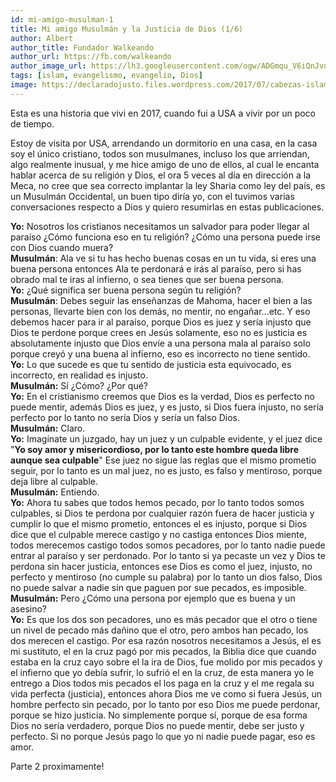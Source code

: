 ```yaml
---
id: mi-amigo-musulman-1
title: Mi amigo Musulmán y la Justicia de Dios (1/6)
author: Albert
author_title: Fundador Walkeando
author_url: https://fb.com/walkeando
author_image_url: https://lh3.googleusercontent.com/ogw/ADGmqu_V6iQnJvuIOUFQJ8ebZQW6vvBd8lk0fipmF92Z
tags: [islam, evangelismo, evangelio, Dios]
image: https://declaradojusto.files.wordpress.com/2017/07/cabezas-islam-y-cristianismo.jpg
---
```


Esta es una historia que vivi en 2017, cuando fui a USA a vivir por un poco de tiempo.

Estoy de visita por USA, arrendando un dormitorio en una casa, en la casa soy el único cristiano, todos son musulmanes, incluso los que arriendan, algo realmente inusual, y me hice amigo de uno de ellos, al cual le encanta hablar acerca de su religión y Dios, el ora 5 veces al día en dirección a la Meca, no cree que sea correcto implantar la ley Sharia como ley del país, es un Musulmán Occidental, un buen tipo diría yo, con el tuvimos varias conversaciones respecto a Dios y quiero resumirlas en estas publicaciones.

**Yo:** Nosotros los cristianos necesitamos un salvador para poder llegar al paraíso ¿Cómo funciona eso en tu religión? ¿Cómo una persona puede irse con Dios cuando muera?  
**Musulmán**: Ala ve si tu has hecho buenas cosas en un tu vida, si eres una buena persona entonces Ala te perdonará e irás al paraíso, pero si has obrado mal te iras al infierno, o sea tienes que ser buena persona.  
**Yo:** ¿Qué significa ser buena persona según tu religión?  
**Musulmán**: Debes seguir las enseñanzas de Mahoma, hacer el bien a las personas, llevarte bien con los demás, no mentir, no engañar...etc. Y eso debemos hacer para ir al paraíso, porque Dios es juez y sería injusto que Dios te perdone porque crees en Jesús solamente, eso no es justicia es absolutamente injusto que Dios envíe a una persona mala al paraíso solo porque creyó y una buena al infierno, eso es incorrecto no tiene sentido.  
**Yo:** Lo que sucede es que tu sentido de justicia esta equivocado, es incorrecto, en realidad es injusto.  
**Musulmán:** Sí ¿Cómo? ¿Por qué?  
**Yo:** En el cristianismo creemos que Dios es la verdad, Dios es perfecto no puede mentir, además Dios es juez, y es justo, si Dios fuera injusto, no sería perfecto por lo tanto no sería Dios y sería un falso Dios.  
**Musulmán:** Claro.  
**Yo:** Imagínate un juzgado, hay un juez y un culpable evidente, y el juez dice "**Yo soy amor y misericordioso, por lo tanto este hombre queda libre aunque sea culpable**" Ese juez no sigue las reglas que el mismo prometio seguir, por lo tanto es un mal juez, no es justo, es falso y mentiroso, porque deja libre al culpable.  
**Musulmán:** Entiendo.  
**Yo:** Ahora tu sabes que todos hemos pecado, por lo tanto todos somos culpables, si Dios te perdona por cualquier razón fuera de hacer justicia y cumplir lo que el mismo prometio, entonces el es injusto, porque si Dios dice que el culpable merece castigo y no castiga entonces Dios miente, todos merecemos castigo todos somos pecadores, por lo tanto nadie puede entrar al paraíso y ser perdonado. Por lo tanto si ya pecaste un vez y Dios te perdona sin hacer justicia, entonces ese Dios es como el juez, injusto, no perfecto y mentiroso (no cumple su palabra) por lo tanto un dios falso, Dios no puede salvar a nadie sin que paguen por sue pecados, es imposible.  
**Musulmán:** Pero ¿Cómo una persona por ejemplo que es buena y un asesino?  
**Yo:** Es que los dos son pecadores, uno es más pecador que el otro o tiene un nivel de pecado más dañino que el otro, pero ambos han pecado, los dos merecen el castigo. Por esa razón nosotros necesitamos a Jesús, el es mi sustituto, el en la cruz pagó por mis pecados, la Biblia dice que cuando estaba en la cruz cayo sobre el la ira de Dios, fue molido por mis pecados y el infierno que yo debía sufrir, lo sufrió el en la cruz, de esta manera yo le entrego a Dios todos mis pecados el los paga en la cruz y el me regala su vida perfecta (justicia), entonces ahora Dios me ve como si fuera Jesús, un hombre perfecto sin pecado, por lo tanto por eso Dios me puede perdonar, porque se hizo justicia. No simplemente porque sí, porque de esa forma Dios no sería verdadero, porque Dios no puede mentir, debe ser justo y perfecto. Si no porque Jesús pago lo que yo ni nadie puede pagar, eso es amor.

Parte 2 proximamente!